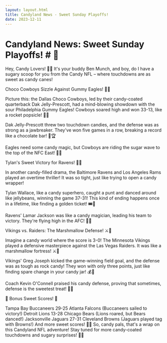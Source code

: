 ```yaml
---
layout: layout.html
title: Candyland News - Sweet Sunday Playoffs!
date: 2023-12-11
---
```

# Candyland News: Sweet Sunday Playoffs! # 🍭

Hey, Candy Lovers! 🍬🎉 It's your buddy Ben Munch, and boy, do I have a sugary scoop for you from the Candy NFL – where touchdowns are as sweet as candy canes!

Choco Cowboys Sizzle Against Gummy Eagles! 🏈🤠

Picture this: the Dallas Choco Cowboys, led by their candy-coated quarterback Dak Jelly-Prescott, had a mind-blowing showdown with the sour Philadelphia Gummy Eagles! Cowboys soared high and won 33-13, like a rocket popsicle! 🚀🍭

Dak Jelly-Prescott threw two touchdown candies, and the defense was as strong as a jawbreaker. They've won five games in a row, breaking a record like a chocolate bar! 🍫🏆

Eagles need some candy magic, but Cowboys are riding the sugar wave to the top of the NFC East! 🌊🏈

Tylan's Sweet Victory for Ravens! 🍬🏈

In another candy-filled drama, the Baltimore Ravens and Los Angeles Rams played an overtime thriller! It was so tight, just like trying to open a candy wrapper!

Tylan Wallace, like a candy superhero, caught a punt and danced around like jellybeans, winning the game 37-31! This kind of ending happens once in a lifetime, like finding a golden ticket! 🎟️🏈

Ravens' Lamar Jackson was like a candy magician, leading his team to victory. They're flying high in the AFC! 🚀🍬

Vikings vs. Raiders: The Marshmallow Defense! ⚔️🍡

Imagine a candy world where the score is 3-0! The Minnesota Vikings played a defensive masterpiece against the Las Vegas Raiders. It was like a marshmallow fortress! ⚔️🍡

Vikings' Greg Joseph kicked the game-winning field goal, and the defense was as tough as rock candy! They won with only three points, just like finding spare change in your candy jar! 💰🏈

Coach Kevin O'Connell praised his candy defense, proving that sometimes, defense is the sweetest treat! 🍭👏

🌟 Bonus Sweet Scores! 🌟

Tampa Bay Buccaneers 29-25 Atlanta Falcons (Buccaneers sailed to victory!)
Detroit Lions 13-28 Chicago Bears (Lions roared, but Bears danced!)
Jacksonville Jaguars 27-31 Cleveland Browns (Jaguars played tag with Browns!)
And more sweet scores! 🍬🏈
So, candy pals, that's a wrap on this Candyland NFL adventure! Stay tuned for more candy-coated touchdowns and sugary surprises! 🎉🍭